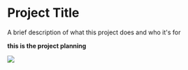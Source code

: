 
# Project Title

A brief description of what this project does and who it's for

**this is the project planning**

![](https://media.giphy.com/media/cfuL5gqFDreXxkWQ4o/giphy-downsized.gif)
